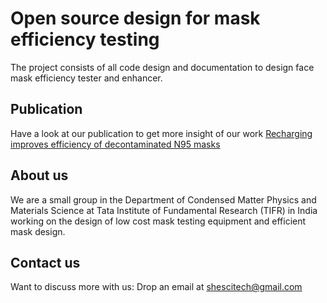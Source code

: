 # Open source design for mask efficiency testing

The project consists of all code design and documentation to design face mask efficiency tester and enhancer.

## Publication
Have a look at our publication to get more insight of our work
[Recharging improves efficiency of decontaminated N95 masks](https://arxiv.org/abs/2004.13641)


## About us

We are a small group in the Department of Condensed Matter Physics and Materials Science at Tata Institute of Fundamental Research (TIFR) in India working on the design of low cost mask testing equipment and efficient mask design. 


## Contact us

Want to discuss more with us:
Drop an email at shescitech@gmail.com
